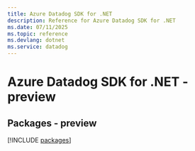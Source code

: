 ```yaml
---
title: Azure Datadog SDK for .NET
description: Reference for Azure Datadog SDK for .NET
ms.date: 07/11/2025
ms.topic: reference
ms.devlang: dotnet
ms.service: datadog
---
```

# Azure Datadog SDK for .NET - preview
## Packages - preview
[!INCLUDE [packages](datadog-index.md)]